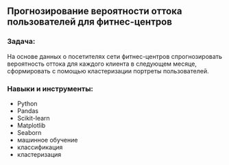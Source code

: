 ## Прогнозирование вероятности оттока пользователей для фитнес-центров
### Задача:
На основе данных о посетителях сети фитнес-центров спрогнозировать вероятность оттока для каждого клиента в следующем месяце, сформировать с помощью кластеризации портреты пользователей.
### Навыки и инструменты:

 - Python
 - Pandas
 - Scikit-learn
 - Matplotlib
 - Seaborn
 - машинное обучение
 - классификация
 - кластеризация
